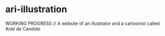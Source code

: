 # ari-illustration
WORKING PROGRESS // A website of an illustrator and a cartoonist called Ariel de Candido
